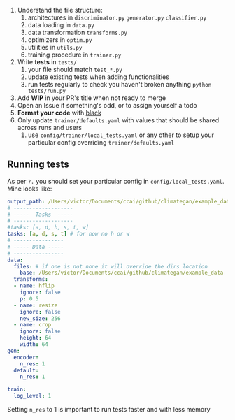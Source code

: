 1. Understand the file structure:
   1. architectures in `discriminator.py` `generator.py` `classifier.py`
   2. data loading in `data.py`
   3. data transformation `transforms.py`
   4. optimizers in `optim.py`
   5. utilities in `utils.py`
   6. training procedure in `trainer.py`
2. Write **tests** in `tests/`
   1. your file should match `test_*.py`
   2. update existing tests when adding functionalities
   3. run tests regularly to check you haven't broken anything `python tests/run.py`
3. Add **WIP** in your PR's title when not ready to merge
5. Open an Issue if something's odd, or to assign yourself a todo
6. **Format your code** with [black](https://github.com/psf/black)
7. Only update `trainer/defaults.yaml` with values that should be shared across runs and users
   1. use `config/trainer/local_tests.yaml` or any other to setup your particular config overriding `trainer/defaults.yaml`

## Running tests

As per `7.` you should set your particular config in `config/local_tests.yaml`. Mine looks like:

```yaml
output_path: /Users/victor/Documents/ccai/github/climategan/example_data
# -------------------
# -----  Tasks  -----
# -------------------
#tasks: [a, d, h, s, t, w]
tasks: [a, d, s, t] # for now no h or w
# ----------------
# ----- Data -----
# ----------------
data:
  files: # if one is not none it will override the dirs location
    base: /Users/victor/Documents/ccai/github/climategan/example_data
  transforms:
  - name: hflip
    ignore: false
    p: 0.5
  - name: resize
    ignore: false
    new_size: 256
  - name: crop
    ignore: false
    height: 64
    width: 64
gen:
  encoder:
    n_res: 1
  default:
    n_res: 1

train:
  log_level: 1
```

Setting `n_res` to 1 is important to run tests faster and with less memory
